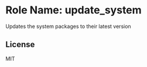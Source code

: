 Role Name: **update_system**
=========

Updates the system packages to their latest version

License
-------

MIT
